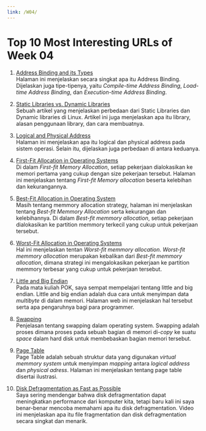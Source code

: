 ```yaml
---
link: /W04/
---
```


# Top 10 Most Interesting URLs of Week 04

1. [Address Binding and its Types](https://www.geeksforgeeks.org/address-binding-and-its-types/)<br>
Halaman ini menjelaskan secara singkat apa itu Address Binding. Dijelaskan juga tipe-tipenya, yaitu *Compile-time Address Binding*, *Load-time Address Binding*, dan *Execution-time Address Binding*.

2. [Static Libraries vs. Dynamic Libraries](https://medium.com/swlh/linux-basics-static-libraries-vs-dynamic-libraries-a7bcf8157779)<br>
Sebuah artikel yang menjelaskan perbedaan dari Static Libraries dan Dynamic libraries di Linux. Artikel ini juga menjelaskan apa itu library, alasan penggunaan library, dan cara membuatnya.

3. [Logical and Physical Address](https://www.geeksforgeeks.org/logical-and-physical-address-in-operating-system/)<br>
Halaman ini menjelaskan apa itu logical dan physical address pada sistem operasi. Selain itu, dijelaskan juga perbedaan di antara keduanya.

4. [First-Fit Allocation in Operating Systems](https://www.geeksforgeeks.org/first-fit-allocation-in-operating-systems/)<br>
Di dalam *First-fit Memory Allocation*, setiap pekerjaan dialokasikan ke memori pertama yang cukup dengan size pekerjaan tersebut. Halaman ini menjelaskan tentang *First-fit Memory allocation* beserta kelebihan dan kekurangannya.

5. [Best-Fit Allocation in Operating System](https://www.geeksforgeeks.org/best-fit-allocation-in-operating-system/)<br>
Masih tentang memmory allocation strategy, halaman ini menjelaskan tentang *Best-fit Memmory Allocation* serta kekurangan dan kelebihannya. Di dalam *Best-fit memmory allocation*, setiap pekerjaan dialokasikan ke partition memmory terkecil yang cukup untuk pekerjaan tersebut. 

6. [Worst-Fit Allocation in Operating Systems](https://www.geeksforgeeks.org/worst-fit-allocation-in-operating-systems/)<br>
Hal ini menjelaskan tentan *Worst-fit memmory allocation*. *Worst-fit memmory allocation* merupakan kebalikan dari *Best-fit memmory allocation*, dimana strategi ini mengalokasikan pekerjaan ke partition memmory terbesar yang cukup untuk pekerjaan tersebut.

7. [Little and Big Endian](https://www.geeksforgeeks.org/little-and-big-endian-mystery/)<br>
Pada mata kuliah POK, saya sempat mempelajari tentang little and big endian. Little and big endian adalah dua cara untuk menyimpan data *multibyte* di dalam memori. Halaman web ini menjelaskan hal tersebut serta apa pengaruhnya bagi para programmer.

8. [Swapping](https://www.javatpoint.com/swapping-in-operating-system)<br>
Penjelasan tentang swapping dalam operating system. Swapping adalah proses dimana proses pada sebuah bagian di memori di-*copy* ke suatu *space* dalam hard disk untuk membebaskan bagian memori tersebut.

9. [Page Table](https://www.javatpoint.com/os-page-table)<br>
Page Table adalah sebuah struktur data yang digunakan *virtual memmory system* untuk menyimpan *mapping* antara *logical address* dan *physical adress*. Halaman ini menjelaskan tentang page table disertai ilustrasi.

10. [Disk Defragmentation as Fast as Possible](https://www.youtube.com/watch?v=XSvOfu2PfXk)<br>
Saya sering mendengar bahwa disk defragmentation dapat meningkatkan performance dari komputer kita, tetapi baru kali ini saya benar-benar mencoba memahami apa itu disk defragmentation. Video ini menjelaskan apa itu file fragmentation dan disk defragmentation secara singkat dan menarik.
